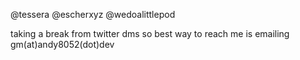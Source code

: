 @tessera @escherxyz @wedoalittlepod

taking a break from twitter dms so best way to reach me is emailing gm(at)andy8052(dot)dev